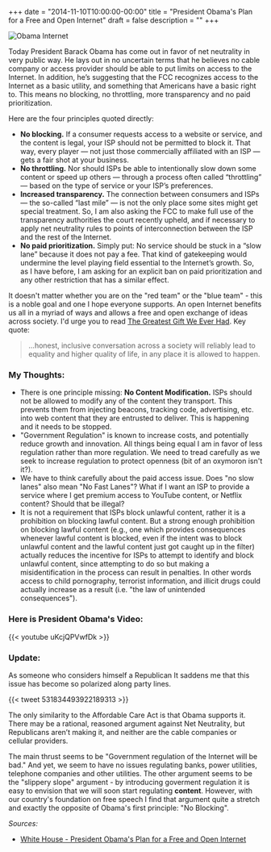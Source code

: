 +++
date = "2014-11-10T10:00:00-00:00"
title = "President Obama's Plan for a Free and Open Internet"
draft = false
description = ""
+++

![Obama Internet](/img/obama_internet.png)


Today President Barack Obama has come out in favor of net neutrality in very public way.  He lays out in no uncertain terms that he believes no cable company or access provider should be able to put limits on access to the Internet. In addition, he’s suggesting that the FCC recognizes access to the Internet as a basic utility, and something that Americans have a basic right to. This means no blocking, no throttling, more transparency and no paid prioritization.
<!--more-->

Here are the four principles quoted directly:  

* **No blocking.** If a consumer requests access to a website or service, and the content is legal, your ISP should not be permitted to block it. That way, every player — not just those commercially affiliated with an ISP — gets a fair shot at your business.
* **No throttling.** Nor should ISPs be able to intentionally slow down some content or speed up others — through a process often called “throttling” — based on the type of service or your ISP’s preferences.
* **Increased transparency.** The connection between consumers and ISPs — the so-called “last mile” — is not the only place some sites might get special treatment. So, I am also asking the FCC to make full use of the transparency authorities the court recently upheld, and if necessary to apply net neutrality rules to points of interconnection between the ISP and the rest of the Internet.
* **No paid prioritization.** Simply put: No service should be stuck in a “slow lane” because it does not pay a fee. That kind of gatekeeping would undermine the level playing field essential to the Internet’s growth. So, as I have before, I am asking for an explicit ban on paid prioritization and any other restriction that has a similar effect.

It doesn't matter whether you are on the "red team" or the "blue team" - this is a noble goal and one I hope everyone supports. An open Internet benefits us all in a myriad of ways and allows a free and open exchange of ideas across society. I'd urge you to read [The Greatest Gift We Ever Had](http://www.raptitude.com/2014/11/the-gift/).  Key quote:

>...honest, inclusive conversation across a society will reliably lead to equality and higher quality of life, in any place it is allowed to happen.

### My Thoughts:
* There is one principle missing: **No Content Modification.** ISPs should not be allowed to modify any of the content they transport.  This prevents them from injecting beacons, tracking code, advertising, etc. into web content that they are entrusted to deliver.  This is happening and it needs to be stopped.
* "Government Regulation" is known to increase costs, and potentially reduce growth and innovation.  All things being equal I am in favor of less regulation rather than more regulation.  We need to tread carefully as we seek to increase regulation to protect openness (bit of an oxymoron isn't it?).
* We have to think carefully about the paid access issue. Does "no slow lanes" also mean "No Fast Lanes"?  What if I want an ISP to provide a service where I get premium access to YouTube content, or Netflix content?  Should that be illegal?
* It is not a requirement that ISPs block unlawful content, rather it is a prohibition on blocking lawful content. But a strong enough prohibition on blocking lawful content (e.g., one which provides consequences whenever lawful content is blocked, even if the intent was to block unlawful content and the lawful content just got caught up in the filter) actually reduces the incentive for ISPs to attempt to identify and block unlawful content, since attempting to do so but making a misidentification in the process can result in penalties.  In other words access to child pornography, terrorist information, and illicit drugs could actually increase as a result (i.e. "the law of unintended consequences").

### Here is President Obama's Video:

{{< youtube uKcjQPVwfDk >}}

### Update:

As someone who considers himself a Republican It saddens me that this issue has become so polarized along party lines.

{{< tweet 531834493922189313 >}}

The only similarity to the Affordable Care Act is that Obama supports it. There may be a rational, reasoned argument against Net Neutrality, but Republicans aren’t making it, and neither are the cable companies or cellular providers.

The main thrust seems to be "Government regulation of the Internet will be bad."  And yet, we seem to have no issues regulating banks, power utilities, telephone companies and other utilities.  The other argument seems to be the "slippery slope" argument - by introducing goverment regulation it is easy to envision that we will soon start regulating **content**.  However, with our country's foundation on free speech I find that argument quite a stretch and exactly the opposite of Obama's first principle: "No Blocking".

_Sources:_

* [White House - President Obama's Plan for a Free and Open Internet](http://www.whitehouse.gov/net-neutrality)
